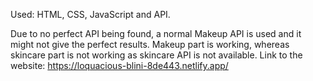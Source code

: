 Used: HTML, CSS, JavaScript and API.

Due to no perfect API being found, a normal Makeup API is used and it might not give the perfect results. Makeup part is working, whereas skincare part is not working as skincare API is not available.
Link to the website: https://loquacious-blini-8de443.netlify.app/
